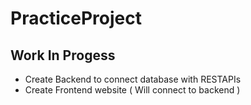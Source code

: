 # PracticeProject
## Work In Progess

- Create Backend to connect database with RESTAPIs
- Create Frontend website ( Will connect to backend )
